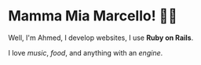 # Mamma Mia Marcello! 🤌🏾

Well, I'm Ahmed, I develop websites, I use **Ruby on Rails**.

I love _music_, _food_, and anything with an _engine_.
